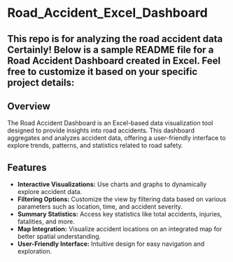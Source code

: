 # Road_Accident_Excel_Dashboard
This repo is for analyzing the road accident data
Certainly! Below is a sample README file for a Road Accident Dashboard created in Excel. Feel free to customize it based on your specific project details:
---
## Overview

The Road Accident Dashboard is an Excel-based data visualization tool designed to provide insights into road accidents. This dashboard aggregates and analyzes accident data, offering a user-friendly interface to explore trends, patterns, and statistics related to road safety.

## Features

- **Interactive Visualizations:** Use charts and graphs to dynamically explore accident data.
- **Filtering Options:** Customize the view by filtering data based on various parameters such as location, time, and accident severity.
- **Summary Statistics:** Access key statistics like total accidents, injuries, fatalities, and more.
- **Map Integration:** Visualize accident locations on an integrated map for better spatial understanding.
- **User-Friendly Interface:** Intuitive design for easy navigation and exploration.
